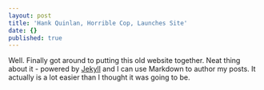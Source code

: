 ```yaml
---
layout: post
title: 'Hank Quinlan, Horrible Cop, Launches Site'
date: {}
published: true
---
```


Well. Finally got around to putting this old website together. Neat thing about it - powered by [Jekyll](http://jekyllrb.com) and I can use Markdown to author my posts. It actually is a lot easier than I thought it was going to be.
